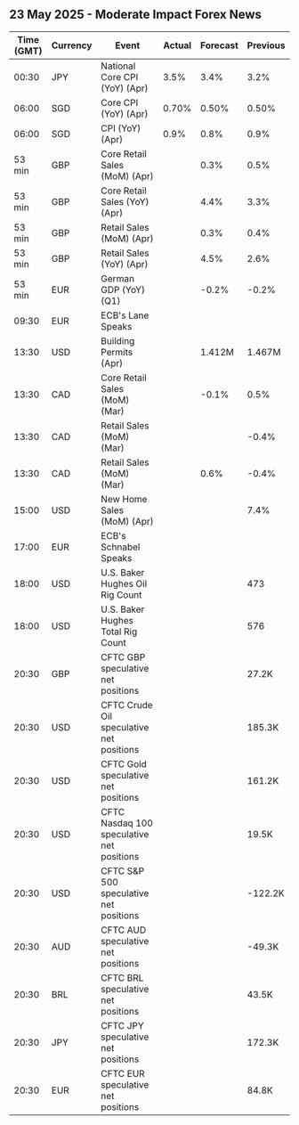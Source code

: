 ## 23 May 2025 - Moderate Impact Forex News

| Time (GMT) | Currency | Event | Actual | Forecast | Previous |
|------|----------|-------|--------|----------|----------|
| 00:30 | JPY | National Core CPI (YoY) (Apr) | 3.5% | 3.4% | 3.2% |
| 06:00 | SGD | Core CPI (YoY) (Apr) | 0.70% | 0.50% | 0.50% |
| 06:00 | SGD | CPI (YoY) (Apr) | 0.9% | 0.8% | 0.9% |
| 53 min | GBP | Core Retail Sales (MoM) (Apr) |  | 0.3% | 0.5% |
| 53 min | GBP | Core Retail Sales (YoY) (Apr) |  | 4.4% | 3.3% |
| 53 min | GBP | Retail Sales (MoM) (Apr) |  | 0.3% | 0.4% |
| 53 min | GBP | Retail Sales (YoY) (Apr) |  | 4.5% | 2.6% |
| 53 min | EUR | German GDP (YoY) (Q1) |  | -0.2% | -0.2% |
| 09:30 | EUR | ECB's Lane Speaks |  |  |  |
| 13:30 | USD | Building Permits (Apr) |  | 1.412M | 1.467M |
| 13:30 | CAD | Core Retail Sales (MoM) (Mar) |  | -0.1% | 0.5% |
| 13:30 | CAD | Retail Sales (MoM) (Mar) |  |  | -0.4% |
| 13:30 | CAD | Retail Sales (MoM) (Mar) |  | 0.6% | -0.4% |
| 15:00 | USD | New Home Sales (MoM) (Apr) |  |  | 7.4% |
| 17:00 | EUR | ECB's Schnabel Speaks |  |  |  |
| 18:00 | USD | U.S. Baker Hughes Oil Rig Count |  |  | 473 |
| 18:00 | USD | U.S. Baker Hughes Total Rig Count |  |  | 576 |
| 20:30 | GBP | CFTC GBP speculative net positions |  |  | 27.2K |
| 20:30 | USD | CFTC Crude Oil speculative net positions |  |  | 185.3K |
| 20:30 | USD | CFTC Gold speculative net positions |  |  | 161.2K |
| 20:30 | USD | CFTC Nasdaq 100 speculative net positions |  |  | 19.5K |
| 20:30 | USD | CFTC S&P 500 speculative net positions |  |  | -122.2K |
| 20:30 | AUD | CFTC AUD speculative net positions |  |  | -49.3K |
| 20:30 | BRL | CFTC BRL speculative net positions |  |  | 43.5K |
| 20:30 | JPY | CFTC JPY speculative net positions |  |  | 172.3K |
| 20:30 | EUR | CFTC EUR speculative net positions |  |  | 84.8K |
